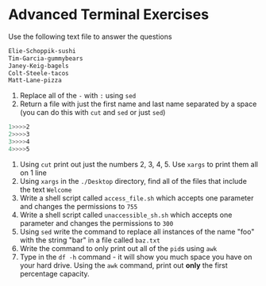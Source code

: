 # Advanced Terminal Exercises

Use the following text file to answer the questions

```bash
Elie-Schoppik-sushi
Tim-Garcia-gummybears
Janey-Keig-bagels
Colt-Steele-tacos
Matt-Lane-pizza
```

1. Replace all of the `-` with `:` using `sed`
2. Return a file with just the first name and last name separated by a space (you can do this with `cut` and `sed` or just `sed`)

```bash
1>>>>2
2>>>>3
3>>>>4
4>>>>5
```

1. Using `cut` print out just the numbers 2, 3, 4, 5. Use `xargs` to print them all on 1 line
1. Using `xargs` in the `./Desktop` directory, find all of the files that include the text `Welcome`
1. Write a shell script called `access_file.sh` which accepts one parameter and changes the permissions to `755`
2. Write a shell script called `unaccessible_sh.sh` which accepts one parameter and changes the permissions to `300`
4. Using `sed` write the command to replace all instances of the name "foo" with the string "bar" in a file called `baz.txt`
5. Write the command to only print out all of the `pid`s using `awk`
6. Type in the `df -h` command - it will show you much space you have on your hard drive. Using the `awk` command, print out **only** the first percentage capacity.